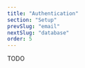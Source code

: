 ```yaml
---
title: "Authentication"
section: "Setup"
prevSlug: "email"
nextSlug: "database"
order: 5
---
```


TODO
